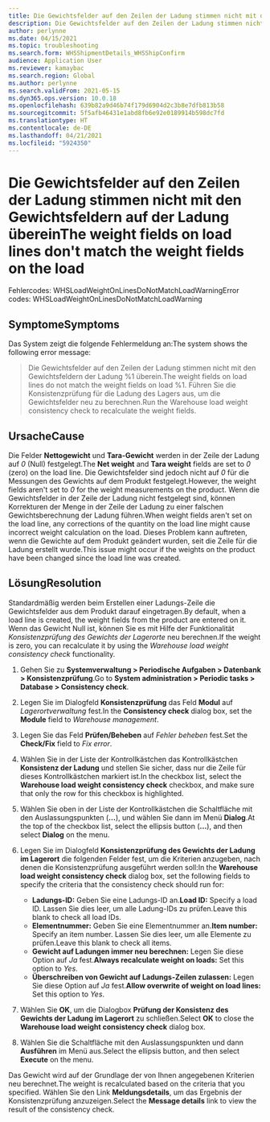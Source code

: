 ```yaml
---
title: Die Gewichtsfelder auf den Zeilen der Ladung stimmen nicht mit den Gewichtsfeldern auf der Ladung überein
description: Die Gewichtsfelder auf den Zeilen der Ladung stimmen nicht mit den Gewichtsfeldern auf der Ladung überein
author: perlynne
ms.date: 04/15/2021
ms.topic: troubleshooting
ms.search.form: WHSShipmentDetails_WHSShipConfirm
audience: Application User
ms.reviewer: kamaybac
ms.search.region: Global
ms.author: perlynne
ms.search.validFrom: 2021-05-15
ms.dyn365.ops.version: 10.0.18
ms.openlocfilehash: 639b82a9d46b74f179d6904d2c3b8e7dfb813b58
ms.sourcegitcommit: 5f5afb46431e1abd8fb6e92e0189914b598dc7fd
ms.translationtype: HT
ms.contentlocale: de-DE
ms.lasthandoff: 04/21/2021
ms.locfileid: "5924350"
---
```

# <a name="the-weight-fields-on-load-lines-dont-match-the-weight-fields-on-the-load"></a><span data-ttu-id="52390-103">Die Gewichtsfelder auf den Zeilen der Ladung stimmen nicht mit den Gewichtsfeldern auf der Ladung überein</span><span class="sxs-lookup"><span data-stu-id="52390-103">The weight fields on load lines don't match the weight fields on the load</span></span>

<span data-ttu-id="52390-104">Fehlercodes: WHSLoadWeightOnLinesDoNotMatchLoadWarning</span><span class="sxs-lookup"><span data-stu-id="52390-104">Error codes: WHSLoadWeightOnLinesDoNotMatchLoadWarning</span></span>

## <a name="symptoms"></a><span data-ttu-id="52390-105">Symptome</span><span class="sxs-lookup"><span data-stu-id="52390-105">Symptoms</span></span>

<span data-ttu-id="52390-106">Das System zeigt die folgende Fehlermeldung an:</span><span class="sxs-lookup"><span data-stu-id="52390-106">The system shows the following error message:</span></span>

> <span data-ttu-id="52390-107">Die Gewichtsfelder auf den Zeilen der Ladung stimmen nicht mit den Gewichtsfeldern der Ladung %1 überein.</span><span class="sxs-lookup"><span data-stu-id="52390-107">The weight fields on load lines do not match the weight fields on load %1.</span></span> <span data-ttu-id="52390-108">Führen Sie die Konsistenzprüfung für die Ladung des Lagers aus, um die Gewichtsfelder neu zu berechnen.</span><span class="sxs-lookup"><span data-stu-id="52390-108">Run the Warehouse load weight consistency check to recalculate the weight fields.</span></span>

## <a name="cause"></a><span data-ttu-id="52390-109">Ursache</span><span class="sxs-lookup"><span data-stu-id="52390-109">Cause</span></span>

<span data-ttu-id="52390-110">Die Felder **Nettogewicht** und **Tara-Gewicht** werden in der Zeile der Ladung auf *0* (Null) festgelegt.</span><span class="sxs-lookup"><span data-stu-id="52390-110">The **Net weight** and **Tara weight** fields are set to *0* (zero) on the load line.</span></span> <span data-ttu-id="52390-111">Die Gewichtsfelder sind jedoch nicht auf *0* für die Messungen des Gewichts auf dem Produkt festgelegt.</span><span class="sxs-lookup"><span data-stu-id="52390-111">However, the weight fields aren't set to *0* for the weight measurements on the product.</span></span> <span data-ttu-id="52390-112">Wenn die Gewichtsfelder in der Zeile der Ladung nicht festgelegt sind, können Korrekturen der Menge in der Zeile der Ladung zu einer falschen Gewichtsberechnung der Ladung führen.</span><span class="sxs-lookup"><span data-stu-id="52390-112">When weight fields aren't set on the load line, any corrections of the quantity on the load line might cause incorrect weight calculation on the load.</span></span> <span data-ttu-id="52390-113">Dieses Problem kann auftreten, wenn die Gewichte auf dem Produkt geändert wurden, seit die Zeile für die Ladung erstellt wurde.</span><span class="sxs-lookup"><span data-stu-id="52390-113">This issue might occur if the weights on the product have been changed since the load line was created.</span></span>

## <a name="resolution"></a><span data-ttu-id="52390-114">Lösung</span><span class="sxs-lookup"><span data-stu-id="52390-114">Resolution</span></span>

<span data-ttu-id="52390-115">Standardmäßig werden beim Erstellen einer Ladungs-Zeile die Gewichtsfelder aus dem Produkt darauf eingetragen.</span><span class="sxs-lookup"><span data-stu-id="52390-115">By default, when a load line is created, the weight fields from the product are entered on it.</span></span> <span data-ttu-id="52390-116">Wenn das Gewicht Null ist, können Sie es mit Hilfe der Funktionalität *Konsistenzprüfung des Gewichts der Lagerorte* neu berechnen.</span><span class="sxs-lookup"><span data-stu-id="52390-116">If the weight is zero, you can recalculate it by using the *Warehouse load weight consistency check* functionality.</span></span>

1. <span data-ttu-id="52390-117">Gehen Sie zu **Systemverwaltung \> Periodische Aufgaben \> Datenbank \> Konsistenzprüfung**.</span><span class="sxs-lookup"><span data-stu-id="52390-117">Go to **System administration \> Periodic tasks \> Database \> Consistency check**.</span></span>
1. <span data-ttu-id="52390-118">Legen Sie im Dialogfeld **Konsistenzprüfung** das Feld **Modul** auf *Lagerortverwaltung* fest.</span><span class="sxs-lookup"><span data-stu-id="52390-118">In the **Consistency check** dialog box, set the **Module** field to *Warehouse management*.</span></span>
1. <span data-ttu-id="52390-119">Legen Sie das Feld **Prüfen/Beheben** auf *Fehler beheben* fest.</span><span class="sxs-lookup"><span data-stu-id="52390-119">Set the **Check/Fix** field to *Fix error*.</span></span>
1. <span data-ttu-id="52390-120">Wählen Sie in der Liste der Kontrollkästchen das Kontrollkästchen **Konsistenz der Ladung** und stellen Sie sicher, dass nur die Zeile für dieses Kontrollkästchen markiert ist.</span><span class="sxs-lookup"><span data-stu-id="52390-120">In the checkbox list, select the **Warehouse load weight consistency check** checkbox, and make sure that only the row for this checkbox is highlighted.</span></span>
1. <span data-ttu-id="52390-121">Wählen Sie oben in der Liste der Kontrollkästchen die Schaltfläche mit den Auslassungspunkten (**...**), und wählen Sie dann im Menü **Dialog**.</span><span class="sxs-lookup"><span data-stu-id="52390-121">At the top of the checkbox list, select the ellipsis button (**...**), and then select **Dialog** on the menu.</span></span>
1. <span data-ttu-id="52390-122">Legen Sie im Dialogfeld **Konsistenzprüfung des Gewichts der Ladung im Lagerort** die folgenden Felder fest, um die Kriterien anzugeben, nach denen die Konsistenzprüfung ausgeführt werden soll:</span><span class="sxs-lookup"><span data-stu-id="52390-122">In the **Warehouse load weight consistency check** dialog box, set the following fields to specify the criteria that the consistency check should run for:</span></span>

    - <span data-ttu-id="52390-123">**Ladungs-ID:** Geben Sie eine Ladungs-ID an.</span><span class="sxs-lookup"><span data-stu-id="52390-123">**Load ID:** Specify a load ID.</span></span> <span data-ttu-id="52390-124">Lassen Sie dies leer, um alle Ladung-IDs zu prüfen.</span><span class="sxs-lookup"><span data-stu-id="52390-124">Leave this blank to check all load IDs.</span></span>
    - <span data-ttu-id="52390-125">**Elementnummer:** Geben Sie eine Elementnummer an.</span><span class="sxs-lookup"><span data-stu-id="52390-125">**Item number:** Specify an item number.</span></span> <span data-ttu-id="52390-126">Lassen Sie dies leer, um alle Elemente zu prüfen.</span><span class="sxs-lookup"><span data-stu-id="52390-126">Leave this blank to check all items.</span></span>
    - <span data-ttu-id="52390-127">**Gewicht auf Ladungen immer neu berechnen:** Legen Sie diese Option auf *Ja* fest.</span><span class="sxs-lookup"><span data-stu-id="52390-127">**Always recalculate weight on loads:** Set this option to *Yes*.</span></span>
    - <span data-ttu-id="52390-128">**Überschreiben von Gewicht auf Ladungs-Zeilen zulassen:** Legen Sie diese Option auf *Ja* fest.</span><span class="sxs-lookup"><span data-stu-id="52390-128">**Allow overwrite of weight on load lines:** Set this option to *Yes*.</span></span>

1. <span data-ttu-id="52390-129">Wählen Sie **OK**, um die Dialogbox **Prüfung der Konsistenz des Gewichts der Ladung im Lagerort** zu schließen.</span><span class="sxs-lookup"><span data-stu-id="52390-129">Select **OK** to close the **Warehouse load weight consistency check** dialog box.</span></span>
1. <span data-ttu-id="52390-130">Wählen Sie die Schaltfläche mit den Auslassungspunkten und dann **Ausführen** im Menü aus.</span><span class="sxs-lookup"><span data-stu-id="52390-130">Select the ellipsis button, and then select **Execute** on the menu.</span></span>

<span data-ttu-id="52390-131">Das Gewicht wird auf der Grundlage der von Ihnen angegebenen Kriterien neu berechnet.</span><span class="sxs-lookup"><span data-stu-id="52390-131">The weight is recalculated based on the criteria that you specified.</span></span> <span data-ttu-id="52390-132">Wählen Sie den Link **Meldungsdetails**, um das Ergebnis der Konsistenzprüfung anzuzeigen.</span><span class="sxs-lookup"><span data-stu-id="52390-132">Select the **Message details** link to view the result of the consistency check.</span></span>
